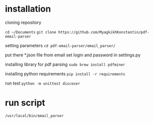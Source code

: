 # installation
cloning repository

`cd ~/Documents`
`git clone https://github.com/MyagkikhKonstantin/pdf-email-parser`

setting parameters
`cd pdf-email-parser/email_parser/`

put there *.json file from email
set login and password in settings.py

 
installing library for pdf parsing
`sudo brew install pdfminer`


installing python requirements
`pip install -r requirements`


run test
`python -m unittest discover`

# run script
`/usr/local/bin/email_parser`
